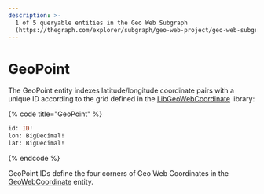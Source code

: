 ```yaml
---
description: >-
  1 of 5 queryable entities in the Geo Web Subgraph
  (https://thegraph.com/explorer/subgraph/geo-web-project/geo-web-subgraph).
---
```


# GeoPoint

The GeoPoint entity indexes latitude/longitude coordinate pairs with a unique ID according to the grid defined in the [LibGeoWebCoordinate](../core-contracts/registrydiamond/geowebparcelfacet/geo-web-coordinates.md) library:

{% code title="GeoPoint" %}
```graphql
id: ID!
lon: BigDecimal!
lat: BigDecimal!
```
{% endcode %}

GeoPoint IDs define the four corners of Geo Web Coordinates in the [GeoWebCoordinate](geowebcoordinate.md) entity.
